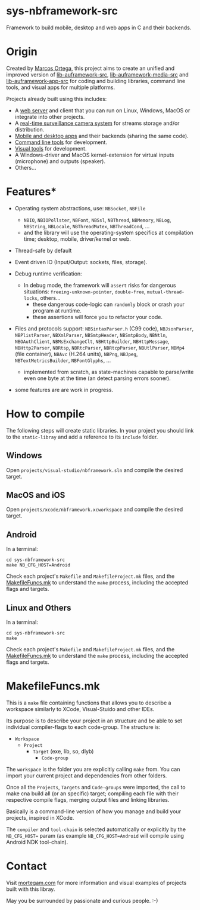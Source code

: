 # sys-nbframework-src

Framework to build mobile, desktop and web apps in C and their backends.

# Origin

Created by [Marcos Ortega](https://mortegam.com/), this project aims to create an unified and improved version of [lib-auframework-src](https://github.com/marcosjom/lib-auframework-src), [lib-auframework-media-src](https://github.com/marcosjom/lib-auframework-media-src) and [lib-auframework-app-src](https://github.com/marcosjom/lib-auframework-app-src) for coding and building libraries, command line tools, and visual apps for multiple platforms.

Projects already built using this includes:

- A [web server](https://github.com/marcosjom/sys-tocatl-webserver-src) and client that you can run on Linux, Windows, MacOS or integrate into other projects.
- A [real-time surveillance camera system](https://github.com/marcosjom/sys-thinstream-src) for streams storage and/or distribution.
- [Mobile and desktop apps](https://mortegam.com/) and their backends (sharing the same code).
- [Command line tools](https://github.com/marcosjom/sys-devtools-src) for development.
- [Visual tools](https://github.com/marcosjom/sys-noteu-src) for development.
- A Windows-driver and MacOS kernel-extension for virtual inputs (microphone) and outputs (speaker).
- Others...

# Features*

- Operating system abstractions, use: `NBSocket`, `NBFile`
  - `NBIO`, `NBIOPollster`, `NBFont`, `NBSsl`, `NBThread`, `NBMemory`, `NBLog`, `NBString`, `NBLocale`, `NBThreadMutex`, `NBThreadCond`, ...
  - and the library will use the operating-system specifics at compilation time; desktop, mobile, driver/kernel or web.

- Thread-safe by default

- Event driven IO (Input/Output: sockets, files, storage). 

- Debug runtime verification:
  - In debug mode, the framework will `assert` risks for dangerous situations: `freeing-unknown-pointer`, `double-free`, `mutual-thread-locks`, others...
    - these dangerous code-logic can `randomly` block or crash your program at runtime.
    - these assertions will force you to refactor your code.

- Files and protocols support: `NBSintaxParser.h` (C99 code), `NBJsonParser`, `NBPlistParser`, `NBXmlParser`, `NBSmtpHeader`, `NBSmtpBody`, `NBNtln`, `NBOAuthClient`, `NBMsExchangeClt`, `NBHttpBuilder`, `NBHttpMessage`, `NBHttp2Parser`, `NBRtsp`, `NBRtcParser`, `NBRtcpParser`, `NBUtlParser`, `NBMp4` (file container), `NBAvc` (H.264 units), `NBPng`, `NBJpeg`, `NBTextMetricsBuilder`, `NBFontGlyphs`, ...
  - implemented from scratch, as state-machines capable to parse/write even one byte at the time (an detect parsing errors sooner).

* some features are are work in progress.

# How to compile

The following steps will create static libraries. In your project you should link to the `static-libray` and add a reference to its `include` folder.

## Windows

Open `projects/visual-studio/nbframework.sln` and compile the desired target.

## MacOS and iOS

Open `projects/xcode/nbframework.xcworkspace` and compile the desired target.

## Android

In a terminal:

```
cd sys-nbframework-src
make NB_CFG_HOST=Android
```

Check each project's `Makefile` and `MakefileProject.mk` files, and the [MakefileFuncs.mk](https://github.com/marcosjom/sys-nbframework-src/blob/main/MakefileFuncs.mk) to understand the `make` process, including the accepted flags and targets. 

## Linux and Others

In a terminal:

```
cd sys-nbframework-src
make
```

Check each project's `Makefile` and `MakefileProject.mk` files, and the [MakefileFuncs.mk](https://github.com/marcosjom/sys-nbframework-src/blob/main/MakefileFuncs.mk) to understand the `make` process, including the accepted flags and targets.

# MakefileFuncs.mk

This is a `make` file containing functions that allows you to describe a workspace similarly to XCode, Visual-Stuido and other IDEs.

Its purpose is to describe your project in an structure and be able to set individual compiler-flags to each code-group. The structure is:

- `Workspace`
  - `Project`
    - `Target` (exe, lib, so, dlyb)
      - `Code-group`

The `workspace` is the folder you are explicitly calling `make` from. You can import your current project and dependencies from other folders.

Once all the `Projects`, `Targets` and `Code-groups` were imported, the call to make cna build all (or an specific) target; compiling each file with their respective compile flags, merging output files and linking libraries.

Basically is a command-line version of how you manage and build your projects, inspired in XCode.

The `compiler` and `tool-chain` is selected automatically or explicitly by the `NB_CFG_HOST=` param (as example `NB_CFG_HOST=Android` will compile using Android NDK tool-chain).

# Contact

Visit [mortegam.com](https://mortegam.com/) for more information and visual examples of projects built with this libray.

May you be surrounded by passionate and curious people. :-)
